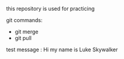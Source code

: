 this repository is used for practicing

git commands:
- git merge
- git pull

test message : Hi my name is Luke Skywalker
